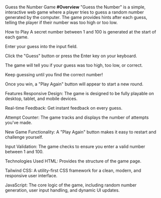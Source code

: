 Guess the Number Game
**#Overview**
"Guess the Number" is a simple, interactive web game where a player tries to guess a random number generated by the computer. The game provides hints after each guess, telling the player if their number was too high or too low.

How to Play
A secret number between 1 and 100 is generated at the start of each game.

Enter your guess into the input field.

Click the "Guess" button or press the Enter key on your keyboard.

The game will tell you if your guess was too high, too low, or correct.

Keep guessing until you find the correct number!

Once you win, a "Play Again" button will appear to start a new round.

Features
Responsive Design: The game is designed to be fully playable on desktop, tablet, and mobile devices.

Real-time Feedback: Get instant feedback on every guess.

Attempt Counter: The game tracks and displays the number of attempts you've made.

New Game Functionality: A "Play Again" button makes it easy to restart and challenge yourself.

Input Validation: The game checks to ensure you enter a valid number between 1 and 100.

Technologies Used
HTML: Provides the structure of the game page.

Tailwind CSS: A utility-first CSS framework for a clean, modern, and responsive user interface.

JavaScript: The core logic of the game, including random number generation, user input handling, and dynamic UI updates.
